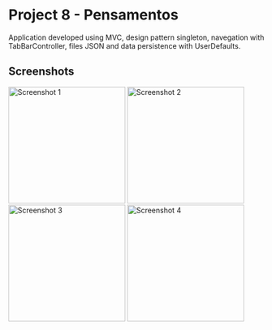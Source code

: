 # Project 8 - Pensamentos

Application developed using MVC, design pattern singleton, navegation with TabBarController, files JSON and data persistence with UserDefaults.

## Screenshots

<img width="230" alt="Screenshot 1" src="https://github.com/luanmarcosdev/eric-swift-course/assets/128191866/0a85c62d-8383-43a4-b165-b3df2a0109be">
<img width="230" alt="Screenshot 2" src="https://github.com/luanmarcosdev/eric-swift-course/assets/128191866/fd6c284c-542e-4572-8f82-c421868ab640">
<img width="230" alt="Screenshot 3" src="https://github.com/luanmarcosdev/eric-swift-course/assets/128191866/05c77b4c-8abd-48d0-a06c-5d2ee26c19ed">
<img width="230" alt="Screenshot 4" src="https://github.com/luanmarcosdev/eric-swift-course/assets/128191866/f13e53f2-b149-423f-b7f2-9e0ebc1fd8db">

